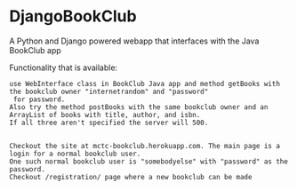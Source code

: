 # DjangoBookClub
A Python and Django powered webapp that interfaces with the Java BookClub app


Functionality that is available:

    
    use WebInterface class in BookClub Java app and method getBooks with the bookclub owner "internetrandom" and "password"
     for password.
    Also try the method postBooks with the same bookclub owner and an ArrayList of books with title, author, and isbn. 
    If all three aren't specified the server will 500.
    
    
    Checkout the site at mctc-bookclub.herokuapp.com. The main page is a login for a normal bookclub user. 
    One such normal bookclub user is "somebodyelse" with "password" as the password. 
    Checkout /registration/ page where a new bookclub can be made
    